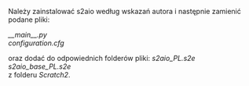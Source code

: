 Należy zainstalować s2aio według wskazań autora i następnie zamienić podane pliki:

<i>\_\_main\_\_.py</i><br />
<i>configuration.cfg</i><br />

oraz dodać do odpowiednich folderów pliki:
<i>s2aio\_PL.s2e</i><br />
<i>s2aio\_base\_PL.s2e</i><br />
z folderu <i>Scratch2</i>.
